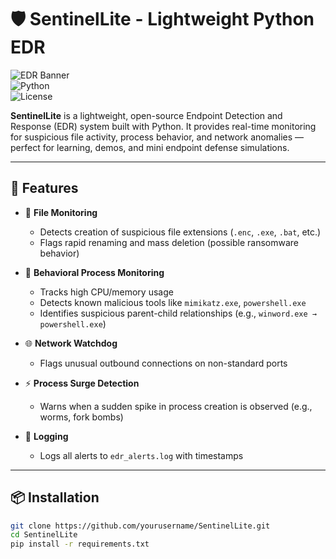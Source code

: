 # 🛡️ SentinelLite - Lightweight Python EDR

![EDR Banner](https://img.shields.io/badge/Project-EDR-blueviolet)  
![Python](https://img.shields.io/badge/Built%20With-Python%203.8+-blue)  
![License](https://img.shields.io/badge/License-MIT-green)

**SentinelLite** is a lightweight, open-source Endpoint Detection and Response (EDR) system built with Python. It provides real-time monitoring for suspicious file activity, process behavior, and network anomalies — perfect for learning, demos, and mini endpoint defense simulations.

---

## 🚀 Features

- 📂 **File Monitoring**  
  - Detects creation of suspicious file extensions (`.enc`, `.exe`, `.bat`, etc.)
  - Flags rapid renaming and mass deletion (possible ransomware behavior)

- 🧠 **Behavioral Process Monitoring**  
  - Tracks high CPU/memory usage
  - Detects known malicious tools like `mimikatz.exe`, `powershell.exe`
  - Identifies suspicious parent-child relationships (e.g., `winword.exe → powershell.exe`)

- 🌐 **Network Watchdog**  
  - Flags unusual outbound connections on non-standard ports

- ⚡ **Process Surge Detection**  
  - Warns when a sudden spike in process creation is observed (e.g., worms, fork bombs)

- 📝 **Logging**  
  - Logs all alerts to `edr_alerts.log` with timestamps

---

## 📦 Installation

```bash
git clone https://github.com/yourusername/SentinelLite.git
cd SentinelLite
pip install -r requirements.txt
